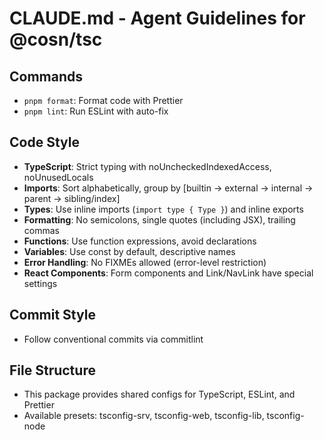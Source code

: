 # CLAUDE.md - Agent Guidelines for @cosn/tsc

## Commands

- `pnpm format`: Format code with Prettier
- `pnpm lint`: Run ESLint with auto-fix

## Code Style

- **TypeScript**: Strict typing with noUncheckedIndexedAccess, noUnusedLocals
- **Imports**: Sort alphabetically, group by [builtin → external → internal → parent → sibling/index]
- **Types**: Use inline imports (`import type { Type }`) and inline exports
- **Formatting**: No semicolons, single quotes (including JSX), trailing commas
- **Functions**: Use function expressions, avoid declarations
- **Variables**: Use const by default, descriptive names
- **Error Handling**: No FIXMEs allowed (error-level restriction)
- **React Components**: Form components and Link/NavLink have special settings

## Commit Style

- Follow conventional commits via commitlint

## File Structure

- This package provides shared configs for TypeScript, ESLint, and Prettier
- Available presets: tsconfig-srv, tsconfig-web, tsconfig-lib, tsconfig-node
